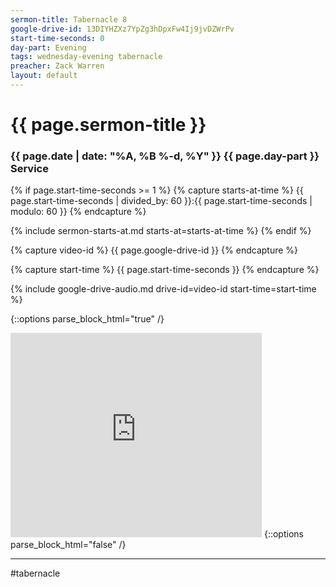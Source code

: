 ```yaml
---
sermon-title: Tabernacle 8
google-drive-id: 13DIYHZXz7YpZg3hDpxFw4Ij9jvDZWrPv
start-time-seconds: 0
day-part: Evening
tags: wednesday-evening tabernacle
preacher: Zack Warren
layout: default
---
```


# {{ page.sermon-title }}

### {{ page.date | date: "%A, %B %-d, %Y" }} {{ page.day-part }} Service

{% if page.start-time-seconds >= 1 %}
{% capture starts-at-time %}
{{ page.start-time-seconds | divided_by: 60 }}:{{ page.start-time-seconds | modulo: 60 }}
{% endcapture %}

{% include sermon-starts-at.md starts-at=starts-at-time %}
{% endif %}

{% capture video-id %}
{{ page.google-drive-id }}
{% endcapture %}

{% capture start-time %}
{{ page.start-time-seconds }}
{% endcapture %}

{% include google-drive-audio.md drive-id=video-id start-time=start-time %}

{::options parse_block_html="true" /}
<iframe src="https://onedrive.live.com/embed?cid=19DF4E5D38A1B8EB&resid=19DF4E5D38A1B8EB%2149376&authkey=AC9ACKdKZTbaexM&em=2" width="402" height="327" frameborder="0" scrolling="no"></iframe>
{::options parse_block_html="false" /}

***

#tabernacle